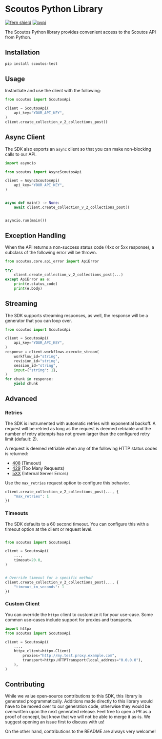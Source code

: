 # Scoutos Python Library

[![fern shield](https://img.shields.io/badge/%F0%9F%8C%BF-SDK%20generated%20by%20Fern-brightgreen)](https://github.com/fern-api/fern)
[![pypi](https://img.shields.io/pypi/v/scoutos-test)](https://pypi.python.org/pypi/scoutos-test)

The Scoutos Python library provides convenient access to the Scoutos API from Python.

## Installation

```sh
pip install scoutos-test
```

## Usage

Instantiate and use the client with the following:

```python
from scoutos import ScoutosApi

client = ScoutosApi(
    api_key="YOUR_API_KEY",
)
client.create_collection_v_2_collections_post()
```

## Async Client

The SDK also exports an `async` client so that you can make non-blocking calls to our API.

```python
import asyncio

from scoutos import AsyncScoutosApi

client = AsyncScoutosApi(
    api_key="YOUR_API_KEY",
)


async def main() -> None:
    await client.create_collection_v_2_collections_post()


asyncio.run(main())
```

## Exception Handling

When the API returns a non-success status code (4xx or 5xx response), a subclass of the following error
will be thrown.

```python
from scoutos.core.api_error import ApiError

try:
    client.create_collection_v_2_collections_post(...)
except ApiError as e:
    print(e.status_code)
    print(e.body)
```

## Streaming

The SDK supports streaming responses, as well, the response will be a generator that you can loop over.

```python
from scoutos import ScoutosApi

client = ScoutosApi(
    api_key="YOUR_API_KEY",
)
response = client.workflows.execute_stream(
    workflow_id="string",
    revision_id="string",
    session_id="string",
    input={"string": 1},
)
for chunk in response:
    yield chunk
```

## Advanced

### Retries

The SDK is instrumented with automatic retries with exponential backoff. A request will be retried as long
as the request is deemed retriable and the number of retry attempts has not grown larger than the configured
retry limit (default: 2).

A request is deemed retriable when any of the following HTTP status codes is returned:

- [408](https://developer.mozilla.org/en-US/docs/Web/HTTP/Status/408) (Timeout)
- [429](https://developer.mozilla.org/en-US/docs/Web/HTTP/Status/429) (Too Many Requests)
- [5XX](https://developer.mozilla.org/en-US/docs/Web/HTTP/Status/500) (Internal Server Errors)

Use the `max_retries` request option to configure this behavior.

```python
client.create_collection_v_2_collections_post(..., {
    "max_retries": 1
})
```

### Timeouts

The SDK defaults to a 60 second timeout. You can configure this with a timeout option at the client or request level.

```python

from scoutos import ScoutosApi

client = ScoutosApi(
    ...,
    timeout=20.0,
)


# Override timeout for a specific method
client.create_collection_v_2_collections_post(..., {
    "timeout_in_seconds": 1
})
```

### Custom Client

You can override the `httpx` client to customize it for your use-case. Some common use-cases include support for proxies
and transports.
```python
import httpx
from scoutos import ScoutosApi

client = ScoutosApi(
    ...,
    httpx_client=httpx.Client(
        proxies="http://my.test.proxy.example.com",
        transport=httpx.HTTPTransport(local_address="0.0.0.0"),
    ),
)
```

## Contributing

While we value open-source contributions to this SDK, this library is generated programmatically.
Additions made directly to this library would have to be moved over to our generation code,
otherwise they would be overwritten upon the next generated release. Feel free to open a PR as
a proof of concept, but know that we will not be able to merge it as-is. We suggest opening
an issue first to discuss with us!

On the other hand, contributions to the README are always very welcome!
